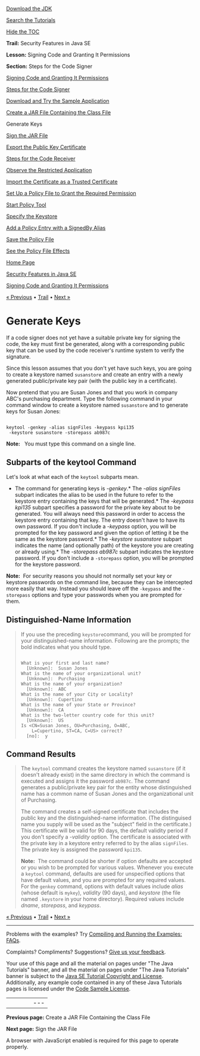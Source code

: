 [Download
the JDK](http://java.sun.com/javase/6/download.jsp)
  
[Search the
Tutorials](../../search.html)
  
[Hide the TOC](javascript:toggleLeft())

**Trail:** Security Features in Java SE
  
**Lesson:** Signing Code and Granting It Permissions
  
**Section:** Steps for the Code Signer

[Signing Code and Granting It Permissions](index.html)

[Steps for the Code Signer](signer.html)

[Download and Try the Sample Application](step1.html)

[Create a JAR File Containing the Class File](step2.html)

Generate Keys

[Sign the JAR File](step4.html)

[Export the Public Key Certificate](step5.html)

[Steps for the Code Receiver](receiver.html)

[Observe the Restricted Application](rstep1.html)

[Import the Certificate as a Trusted Certificate](rstep2.html)

[Set Up a Policy File to Grant the Required Permission](rstep3.html)

[Start Policy Tool](wstep1.html)

[Specify the Keystore](wstep2.html)

[Add a Policy Entry with a SignedBy Alias](wstep3.html)

[Save the Policy File](wstep4.html)

[See the Policy File Effects](rstep4.html)

[Home Page](../../index.html)
>
[Security Features in Java SE](../index.html)
>
[Signing Code and Granting It Permissions](index.html)

[« Previous](step2.html) • [Trail](../TOC.html) • [Next »](step4.html)

# Generate Keys

If a code signer does not yet have a suitable private key for
signing the code, the key must first be generated, along with a
corresponding public key that can be used by the
code receiver's runtime system to verify the signature.

Since this lesson assumes that you don't yet have such keys,
you are going to create a keystore named `susanstore` and
create an entry with a newly generated public/private key pair
(with the public key in a certificate).

Now pretend that you are Susan Jones and that you
work in company ABC's purchasing department.
Type the following command in your command window to create a
keystore named `susanstore` and to
generate keys for Susan Jones:

```

keytool -genkey -alias signFiles -keypass kpi135 
 -keystore susanstore -storepass ab987c

```

**Note:**   You must type this command on a single line.

## Subparts of the keytool Command

Let's look at what each of the `keytool` subparts mean.

* The command for generating keys is *-genkey*.* The *-alias signFiles* subpart indicates the alias to be used in the future to refer to the
    keystore entry containing the keys that will be generated.* The *-keypass kpi135* subpart specifies a password for the private key about to be
      generated. You will always need this password in order to access the
      keystore entry containing that key. The entry doesn't have to have its
      own password. If you don't include a *-keypass* option, you will be prompted for the key password and given the option of letting it be the same as the keystore
      password.* The *-keystore susanstore* subpart indicates the name (and optionally path)
        of the keystore you are creating or already using.* The *-storepass ab987c* subpart indicates the keystore password.
          If you don't include a `-storepass` option, you will be prompted
          for the keystore password.

**Note:**  For security reasons you should not normally set your
key or keystore passwords on the command line, because they can be intercepted more easily that way. Instead you should
leave off the `-keypass` and the `-storepass`
options and type your passwords when you are prompted for them.

## Distinguished-Name Information

> If you use the preceding `keystore`command, you will be prompted for your
> distinguished-name information.
> Following are the prompts; the bold indicates
> what you should type.
>
> ```
>
> What is your first and last name?
>   [Unknown]:  Susan Jones 
> What is the name of your organizational unit?
>   [Unknown]:  Purchasing 
> What is the name of your organization?
>   [Unknown]:  ABC 
> What is the name of your City or Locality?
>   [Unknown]:  Cupertino 
> What is the name of your State or Province?
>   [Unknown]:  CA 
> What is the two-letter country code for this unit?
>   [Unknown]:  US 
> Is <CN=Susan Jones, OU=Purchasing, O=ABC,
>     L=Cupertino, ST=CA, C=US> correct?
>   [no]:  y 
>
> ```

## Command Results

> The `keytool` command creates the keystore named `susanstore`
> (if it doesn't already exist) in the
> same directory in which the command is executed and assigns it the password
> `ab987c`.
> The command generates a public/private key pair for the entity whose distinguished
> name has a
> common name of Susan Jones and the organizational unit of Purchasing.
>
> The command creates a self-signed certificate that includes
> the public key and the distinguished-name information.
> (The distinguised name you supply will be used as the "subject" field in the certificate.)
> This certificate will be valid
> for 90 days, the default validity period if you don't specify a
> *-validity* option. The certificate is associated
> with the private key in a keystore entry referred to by the
> alias `signFiles`. The private key is assigned
> the password `kpi135`.
>
> **Note:**  The command could be shorter if option defaults
> are accepted or you wish to be prompted for various values.
> Whenever you execute a `keytool` command, defaults are used for
> unspecified options that have default values, and you are prompted for any
> required values. For the `genkey` command, options with default
> values include *alias* (whose default is `mykey`), *validity* (90 days), and
> *keystore* (the file named `.keystore` in your home directory).
> Required values include *dname*, *storepass*, and *keypass*.

[« Previous](step2.html)
•
[Trail](../TOC.html)
•
[Next »](step4.html)

---

Problems with the examples? Try [Compiling and Running
the Examples: FAQs](../../information/run-examples.html).
  
Complaints? Compliments? Suggestions? [Give
us your feedback](http://download.oracle.com/javase/feedback.html).

Your use of this page and all the material on pages under "The Java Tutorials" banner,
and all the material on pages under "The Java Tutorials" banner is subject to the [Java SE Tutorial Copyright
and License](../../information/license.html).
Additionally, any example code contained in any of these Java
Tutorials pages is licensed under the
[Code
Sample License](http://developers.sun.com/license/berkeley_license.html).

|  |  |  |  |  |
| --- | --- | --- | --- | --- |
| |  |  | | --- | --- | | duke image | Oracle logo | | [About Oracle](http://www.oracle.com/us/corporate/index.html) | [Oracle Technology Network](http://www.oracle.com/technology/index.html) | [Terms of Service](https://www.samplecode.oracle.com/servlets/CompulsoryClickThrough?type=TermsOfService) | Copyright © 1995, 2011 Oracle and/or its affiliates. All rights reserved. |

**Previous page:** Create a JAR File Containing the Class File
  
**Next page:** Sign the JAR File




A browser with JavaScript enabled is required for this page to operate properly.